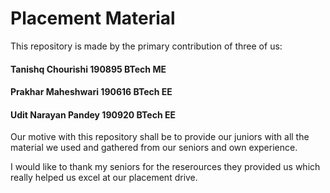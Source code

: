 # Placement Material
This repository is made by the primary contribution of three of us:
#### Tanishq Chourishi 190895 BTech ME 
#### Prakhar Maheshwari 190616 BTech EE
#### Udit Narayan Pandey 190920 BTech EE

Our motive with this repository shall be to provide our juniors with all the material we used and gathered from our seniors and own experience.

I would like to thank my seniors for the reserources they provided us which really helped us excel at our placement drive.

